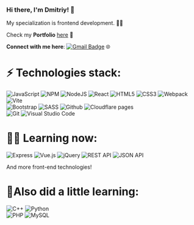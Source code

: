 ### Hi there, I'm **Dmitriy**! 👋  
My specialization is frontend development. 🧑‍💻  

Check my **Portfolio** [here](https://github.com/jkenix/jkenix.github.io/blob/main/README.md) 💼

**Connect with me here**:
[![Gmail Badge](https://img.shields.io/badge/-jkenixx@gmail.com-c14438?style=flat-square&logo=Gmail&logoColor=white&link=mailto:jkenixx@gmail.com)](mailto:jkenixx@gmail.com)  🌐

# ⚡ **Technologies stack**:  

![JavaScript](https://img.shields.io/badge/javascript-%23323330.svg?style=for-the-badge&logo=javascript&logoColor=%23F7DF1E) ![NPM](https://img.shields.io/badge/NPM-%23CB3837.svg?style=for-the-badge&logo=npm&logoColor=white) ![NodeJS](https://img.shields.io/badge/node.js-6DA55F?style=for-the-badge&logo=node.js&logoColor=white) ![React](https://img.shields.io/badge/React-20232A?style=for-the-badge&logo=react&logoColor=61DAFB) ![HTML5](https://img.shields.io/badge/html5-%23E34F26.svg?style=for-the-badge&logo=html5&logoColor=white) ![CSS3](https://img.shields.io/badge/css3-%231572B6.svg?style=for-the-badge&logo=css3&logoColor=white) ![Webpack](https://img.shields.io/badge/webpack-black?style=for-the-badge&logo=webpack) ![Vite](https://img.shields.io/badge/vite-grey?style=for-the-badge&logo=vite)  
![Bootstrap](https://img.shields.io/badge/bootstrap-grey?style=for-the-badge&logo=bootstrap) ![SASS](https://img.shields.io/badge/SASS-hotpink.svg?style=for-the-badge&logo=SASS&logoColor=white) 
![Github](https://img.shields.io/badge/github-grey?style=for-the-badge&logo=github) ![Cloudflare pages](https://img.shields.io/badge/cloudflare%20pages-grey?style=for-the-badge&logo=cloudflare%20pages)  
![Git](https://img.shields.io/badge/git-grey?style=for-the-badge&logo=git) ![Visual Studio Code](https://img.shields.io/badge/Visual%20Studio%20Code-0078d7.svg?style=for-the-badge&logo=visual-studio-code&logoColor=white)  

# 👨‍🎓 **Learning now**:  

![Express](https://img.shields.io/badge/express-grey?style=for-the-badge&logo=express) ![Vue.js](https://img.shields.io/badge/VUE.js-0b4e22?style=for-the-badge&logo=VUE.js) ![jQuery](https://img.shields.io/badge/jquery-grey?style=for-the-badge&logo=jquery) ![REST API](https://img.shields.io/badge/rest%20api-blue?style=for-the-badge) ![JSON API](https://img.shields.io/badge/JSON%20API-0b4e22?style=for-the-badge&logo=JSON)  

And more front-end technologies!  

# 🚀**Also did a little learning**:  

![C++](https://img.shields.io/badge/C%2B%2B-00599C?style=for-the-badge&logo=c%2B%2B&logoColor=white) ![Python](https://img.shields.io/badge/Python-14354C?style=for-the-badge&logo=python&logoColor=white)  
![PHP](https://img.shields.io/badge/php-grey?style=for-the-badge&logo=php) ![MySQL](https://img.shields.io/badge/mysql-%2300f.svg?style=for-the-badge&logo=mysql&logoColor=white)  

